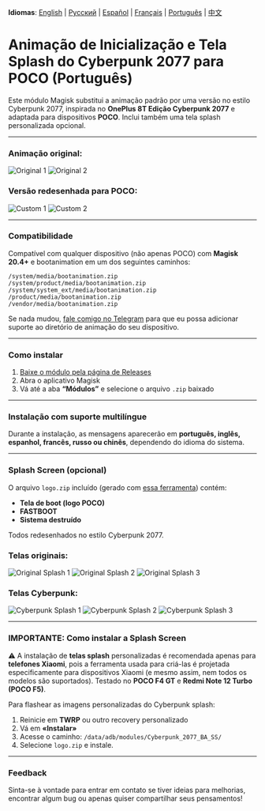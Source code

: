 **Idiomas**: [English](README.md) | [Русский](README/ru.md) | [Español](README/es.md) | [Français](README/fr.md) | [Português](README/pt.md) | [中文](README/zh.md)

# Animação de Inicialização e Tela Splash do Cyberpunk 2077 para POCO (Português)

Este módulo Magisk substitui a animação padrão por uma versão no estilo Cyberpunk 2077, inspirada no **OnePlus 8T Edição Cyberpunk 2077** e adaptada para dispositivos **POCO**. Inclui também uma tela splash personalizada opcional.

---

### Animação original:
![Original 1](images/original1.jpg) ![Original 2](images/original2.jpg)

### Versão redesenhada para POCO:
![Custom 1](images/custom1.jpg) ![Custom 2](images/custom2.jpg)

---

### Compatibilidade

Compatível com qualquer dispositivo (não apenas POCO) com **Magisk 20.4+** e bootanimation em um dos seguintes caminhos:

```
/system/media/bootanimation.zip
/system/product/media/bootanimation.zip
/system/system_ext/media/bootanimation.zip
/product/media/bootanimation.zip
/vendor/media/bootanimation.zip
```

Se nada mudou, [fale comigo no Telegram](https://t.me/mbczqetuo) para que eu possa adicionar suporte ao diretório de animação do seu dispositivo.

---

### Como instalar

 1. [Baixe o módulo pela página de Releases](https://github.com/ENEIZEM/Magisk-Module-Cyberpunk-2077-Bootanimation-SplashScreen-POCO/releases)
 2. Abra o aplicativo Magisk
 3. Vá até a aba **“Módulos”** e selecione o arquivo `.zip` baixado

---

### Instalação com suporte multilíngue

Durante a instalação, as mensagens aparecerão em **português, inglês, espanhol, francês, russo ou chinês**, dependendo do idioma do sistema.

---

### Splash Screen (opcional)
O arquivo `logo.zip` incluído (gerado com [essa ferramenta](https://4pda.to/forum/index.php?showtopic=1023354&st=1580#entry114714184)) contém:

 * **Tela de boot (logo POCO)**
 * **FASTBOOT**
 * **Sistema destruído**

Todos redesenhados no estilo Cyberpunk 2077.

### Telas originais:
![Original Splash 1](images/splash_orig1.jpg) ![Original Splash 2](images/splash_orig2.jpg) ![Original Splash 3](images/splash_orig3.jpg)

### Telas Cyberpunk:
![Cyberpunk Splash 1](images/splash_custom1.jpg) ![Cyberpunk Splash 2](images/splash_custom2.jpg) ![Cyberpunk Splash 3](images/splash_custom3.jpg)

---

### IMPORTANTE: Como instalar a Splash Screen

⚠️ A instalação de **telas splash** personalizadas é recomendada apenas para **telefones Xiaomi**, pois a ferramenta usada para criá-las é projetada especificamente para dispositivos Xiaomi (e mesmo assim, nem todos os modelos são suportados).
Testado no **POCO F4 GT** e **Redmi Note 12 Turbo (POCO F5)**.

Para flashear as imagens personalizadas do Cyberpunk splash:

 1. Reinicie em **TWRP** ou outro recovery personalizado
 2. Vá em **«Instalar»**
 3. Acesse o caminho: `/data/adb/modules/Cyberpunk_2077_BA_SS/`
 4. Selecione `logo.zip` e instale.

---

### Feedback
Sinta-se à vontade para entrar em contato se tiver ideias para melhorias, encontrar algum bug ou apenas quiser compartilhar seus pensamentos!